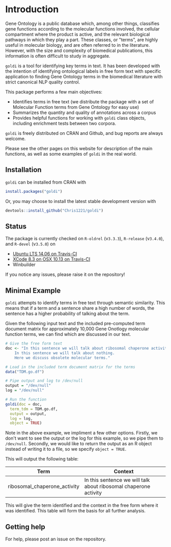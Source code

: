 # Introduction

Gene Ontology is a public database which, among other things, classifies gene functions according to the molecular functions involved, the cellular compartment where the product is active, and the relevant biological pathways in which they play a part. These classes, or "terms", are highly useful in molecular biology, and are often referred to in the literature. However, with the size and complexity of biomedical publications, this information is often difficult to study in aggregate.  

`goldi` is a tool for identifying key terms in text. It has been developed with the intention of identifying ontological labels in free form text with specific application to finding Gene Ontology terms in the biomedical literature with strict canonical NLP quality control.

This package performs a few main objectives:

- Identifies terms in free text (we distribute the package with a set of Molecular Function terms from Gene Ontology for easy use)
- Summarizes the quantity and quality of annotations across a corpus
- Provides helpful functions for working with `goldi` class objects, including enrichment tests between two corpora. 

`goldi` is freely distributed on CRAN and Github, and bug reports are always welcome. 

Please see the other pages on this website for description of the main functions, as well as some examples of `goldi` in the real world. 


## Installation

`goldi` can be installed from CRAN with

```R
install.packages("goldi")
```

Or, you may choose to install the latest stable development version with

```R
devtools::install_github("Chris1221/goldi")
```

## Status 

The package is currently checked on `R-oldrel` (v`3.3.3`), `R-release` (v`3.4.0`), and `R-devel` (v`3.5.0`) on

- [Ubuntu LTS 14.06 on Travis-CI](https://travis-ci.org/Chris1221/goldi)
- [XCode 8.3 on OSX 10.13 on Travis-CI](https://travis-ci.org/Chris1221/goldi)
- Winbuilder 

If you notice any issues, please raise it on the repository!

## Minimal Example

`goldi` attempts to identify terms in free text through semantic similarity. This means that if a term and a sentence share a high number of words, the sentence has a higher probability of talking about the term.

Given the following input text and the included pre-computed term document matrix for approximately 10,000 Gene Onotlogy molecular function terms, we can find which are discussed in our text.

```R
# Give the free form text
doc <- "In this sentence we will talk about ribosomal chaperone activity.
	In this sentence we will talk about nothing. 
	Here we discuss obsolete molecular terms."

# Load in the included term document matrix for the terms
data("TDM.go.df")

# Pipe output and log to /dev/null
output = "/dev/null"
log = "/dev/null"

# Run the function
goldi(doc = doc, 
  term_tdm = TDM.go.df,
  output = output,
  log = log,
  object = TRUE)
```

Note in the above example, we impliment a few other options. Firstly, we don't want to see the output or the log for this example, so we pipe them to `/dev/null`. Secondly, we would like to return the output as an R object instead of writing it to a file, so we specify `object = TRUE`. 

This will output the following table:

|          Term                |                               Context                            |
| ---------------------------- | ---------------------------------------------------------------  |
| ribosomal_chaperone_activity | In this sentence we will talk about ribosomal chaperone activity |

This will give the term identified and the context in the free form where it was identified. This table will form the basis for all further analysis.

## Getting help

For help, please post an issue on the repository.
